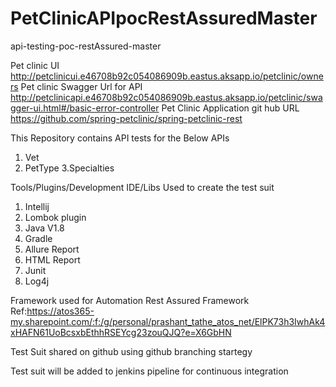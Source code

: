 # PetClinicAPIpocRestAssuredMaster
api-testing-poc-restAssured-master

Pet clinic UI	http://petclinicui.e46708b92c054086909b.eastus.aksapp.io/petclinic/owners
Pet clinic Swagger Url for API	http://petclinicapi.e46708b92c054086909b.eastus.aksapp.io/petclinic/swagger-ui.html#/basic-error-controller
Pet Clinic Application git hub URL https://github.com/spring-petclinic/spring-petclinic-rest

This Repository contains API tests for the Below APIs
1. Vet 
2. PetType
3.Specialties

Tools/Plugins/Development IDE/Libs Used to create the test suit
1. Intellij
2. Lombok plugin
3. Java V1.8
4. Gradle
5. Allure Report
6. HTML Report
7. Junit
8. Log4j

Framework used for Automation
Rest Assured Framework
Ref:https://atos365-my.sharepoint.com/:f:/g/personal/prashant_tathe_atos_net/ElPK73h3IwhAk4xHAFN61UoBcsxbEthhRSEYcg23zouQJQ?e=X6GbHN

Test Suit shared on github using github branching startegy

Test suit will be added to jenkins pipeline for continuous integration
